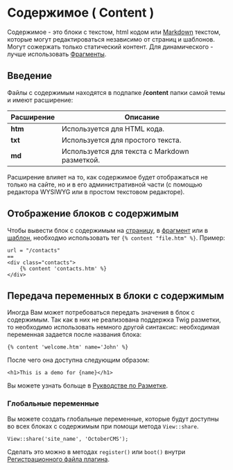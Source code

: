 # Содержимое ( Content )

Содержимое - это блоки с текстом, html кодом или [Markdown](http://daringfireball.net/projects/markdown/syntax) текстом, которые могут редактироваться независимо от страниц и шаблонов. Могут сожержать только статический контент. Для динамического - лучше использовать [Фрагменты](../cms/partials.md).

<a name="introduction"></a>
## Введение

Файлы с содержимым находятся в подпапке **/content** папки самой темы и имеют расширение:

Расширение | Описание
------------- | -------------
**htm** | Используется для HTML кода.
**txt** | Используется для простого текста.
**md** | Используется для текста с Markdown разметкой.

Расширение влияет на то, как содержимое будет отображаться не только на сайте, но и в его административной части (с помощью редактора WYSIWYG или в простом текстовом редакторе).

<a name="rendering-content-blocks"></a>
## Отображение блоков с содержимым

Чтобы вывести блок с содержимым на [страницу](../cms/pages.md), в [фрагмент](../cms/partials.md) или в [шаблон](../cms/layouts.md), необходмо использовать тег `{% content "file.htm" %}`. Пример:

    url = "/contacts"
    ==
    <div class="contacts">
        {% content 'contacts.htm' %}
    </div>

<a name="content-variables"></a>
## Передача переменных в блоки с содержимым

Иногда Вам может потребоваться передать значения в блок с содержимым. Так как в них не реализована поддержка Twig разметки, то необходимо использовать немного другой синтаксис: необходимая переменная задается после названия блока:

    {% content 'welcome.htm' name='John' %}

После чего она доступна следующим образом:

    <h1>This is a demo for {name}</h1>

Вы можете узнать больще в [Рукводстве по Разметке](../markup/tag-content.md).

<a name="content-global-variables"></a>
### Глобальные переменные

Вы можете создать глобальные переменные, которые будут доступны во всех блоках с содержимым при помощи метода `View::share`.

    View::share('site_name', 'OctoberCMS');

Сделать это можно в методах `register()` или `boot()` внутри [Регистрационного файла плагина](../plugin/registration.md).
